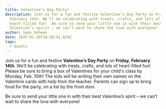 ```yaml
---
title: Valentine’s Day Party!
description: Join us for a fun and festive Valentine’s Day Party on Friday,
  February 14th. We’ll be celebrating with treats, crafts, and lots of
  heart-filled fun!  Be sure to send your little one in with their best
  Valentine’s spirit – we can’t wait to share the love with everyone!
author: Sean Goheen
date: 2025-01-29T10:38:41.029Z
tags:
  - Events
---
```

Join us for a fun and festive **Valentine’s Day Party** on **Friday, February 14th**. We’ll be celebrating with treats, crafts, and lots of heart-filled fun! Please be sure to bring a box of Valentines for your child's class by Monday, Feb. 10th! The kids will be writing their own names on the Valentine cards with help from the teacher. Parents can sign up to bring food for the party, on a list by the front door.

Be sure to send your little one in with their best Valentine’s spirit – we can’t wait to share the love with everyone!